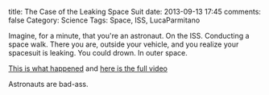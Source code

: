 title: The Case of the Leaking Space Suit
date: 2013-09-13 17:45
comments: false
Category: Science
Tags: Space, ISS, LucaParmitano

Imagine, for a minute, that you're an astronaut.  On the ISS.  Conducting a space walk.  There you are, outside your vehicle, and you realize your spacesuit is leaking.  You could drown.  In outer space.

<!-- more -->

[This is what happened](http://blogs.esa.int/luca-parmitano/2013/08/20/eva-23-exploring-the-frontier/) and [here is the full video](https://www.youtube.com/watch?feature=player_embedded&v=9vk_UdxAH_g#at=1510)

Astronauts are bad-ass.

